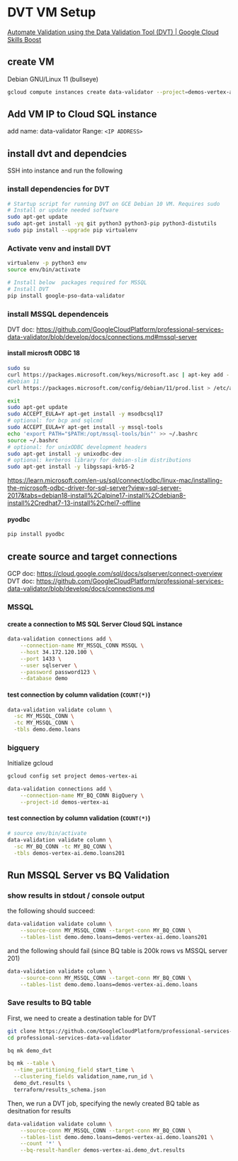 # DVT VM Setup

[Automate Validation using the Data Validation Tool (DVT) | Google Cloud Skills Boost](https://www.cloudskillsboost.google/focuses/45997?parent=catalog)

## create VM

Debian GNU/Linux 11 (bullseye)

```sh
gcloud compute instances create data-validator --project=demos-vertex-ai --zone=us-central1-a --machine-type=e2-medium --network-interface=network-tier=PREMIUM,subnet=default --metadata=enable-oslogin=true --maintenance-policy=MIGRATE --provisioning-model=STANDARD --service-account=746038361521-compute@developer.gserviceaccount.com --scopes=https://www.googleapis.com/auth/cloud-platform --tags=http-server,https-server --create-disk=auto-delete=yes,boot=yes,device-name=data-validator,image=projects/debian-cloud/global/images/debian-11-bullseye-v20230206,mode=rw,size=10,type=projects/demos-vertex-ai/zones/us-central1-a/diskTypes/pd-balanced --no-shielded-secure-boot --shielded-vtpm --shielded-integrity-monitoring --reservation-affinity=any
```

## Add VM IP to Cloud SQL instance 

add 
name: data-validator
Range: `<IP ADDRESS>`

## install dvt and dependcies 

SSH into instance and run the following

### install dependencies for DVT

```sh
# Startup script for running DVT on GCE Debian 10 VM. Requires sudo
# Install or update needed software
sudo apt-get update
sudo apt-get install -yq git python3 python3-pip python3-distutils
sudo pip install --upgrade pip virtualenv
```

### Activate venv and install DVT 

```sh
virtualenv -p python3 env
source env/bin/activate

# Install below  packages required for MSSQL
# Install DVT
pip install google-pso-data-validator 
```

### install MSSQL dependenceis 

DVT doc: <https://github.com/GoogleCloudPlatform/professional-services-data-validator/blob/develop/docs/connections.md#mssql-server>

#### install microsft ODBC 18

```sh
sudo su
curl https://packages.microsoft.com/keys/microsoft.asc | apt-key add -
#Debian 11
curl https://packages.microsoft.com/config/debian/11/prod.list > /etc/apt/sources.list.d/mssql-release.list

exit
sudo apt-get update
sudo ACCEPT_EULA=Y apt-get install -y msodbcsql17
# optional: for bcp and sqlcmd
sudo ACCEPT_EULA=Y apt-get install -y mssql-tools
echo 'export PATH="$PATH:/opt/mssql-tools/bin"' >> ~/.bashrc
source ~/.bashrc
# optional: for unixODBC development headers
sudo apt-get install -y unixodbc-dev
# optional: kerberos library for debian-slim distributions
sudo apt-get install -y libgssapi-krb5-2
```


<https://learn.microsoft.com/en-us/sql/connect/odbc/linux-mac/installing-the-microsoft-odbc-driver-for-sql-server?view=sql-server-2017&tabs=debian18-install%2Calpine17-install%2Cdebian8-install%2Credhat7-13-install%2Crhel7-offline>

#### pyodbc

```sh
pip install pyodbc
```

## create source and target connections 

GCP doc: <https://cloud.google.com/sql/docs/sqlserver/connect-overview>
DVT doc: <https://github.com/GoogleCloudPlatform/professional-services-data-validator/blob/develop/docs/connections.md>

### MSSQL

#### create a connection to MS SQL Server Cloud SQL instance

```sh
data-validation connections add \
    --connection-name MY_MSSQL_CONN MSSQL \
    --host 34.172.120.100 \
    --port 1433 \
    --user sqlserver \
    --password password123 \
    --database demo
```

#### test connection by column validation (`COUNT(*)`)

```sh
data-validation validate column \
  -sc MY_MSSQL_CONN \
  -tc MY_MSSQL_CONN \
  -tbls demo.demo.loans
```

### bigquery

Initialize gcloud 

```sh
gcloud config set project demos-vertex-ai
```

```sh
data-validation connections add \
    --connection-name MY_BQ_CONN BigQuery \
    --project-id demos-vertex-ai
```

#### test connection by column validation (`COUNT(*)`)

```sh
# source env/bin/activate
data-validation validate column \
  -sc MY_BQ_CONN -tc MY_BQ_CONN \
  -tbls demos-vertex-ai.demo.loans201
```

## Run MSSQL Server vs BQ Validation 

### show results in stdout / console output

the following should succeed:

```sh
data-validation validate column \
    --source-conn MY_MSSQL_CONN --target-conn MY_BQ_CONN \
    --tables-list demo.demo.loans=demos-vertex-ai.demo.loans201 
```

and the following should fail (since BQ table is 200k rows vs MSSQL server 201)

```sh
data-validation validate column \
    --source-conn MY_MSSQL_CONN --target-conn MY_BQ_CONN \
    --tables-list demo.demo.loans=demos-vertex-ai.demo.loans 
```

### Save results to BQ table

First, we need to create a destination table for DVT

```sh
git clone https://github.com/GoogleCloudPlatform/professional-services-data-validator.git
cd professional-services-data-validator
```

```sh
bq mk demo_dvt
```

```sh
bq mk --table \
  --time_partitioning_field start_time \
  --clustering_fields validation_name,run_id \
  demo_dvt.results \
  terraform/results_schema.json
```

Then, we run a DVT job, specifying the newly created BQ table as desitnation for results 

```sh
data-validation validate column \
    --source-conn MY_MSSQL_CONN --target-conn MY_BQ_CONN \
    --tables-list demo.demo.loans=demos-vertex-ai.demo.loans201 \
    --count '*' \
    --bq-result-handler demos-vertex-ai.demo_dvt.results
```

